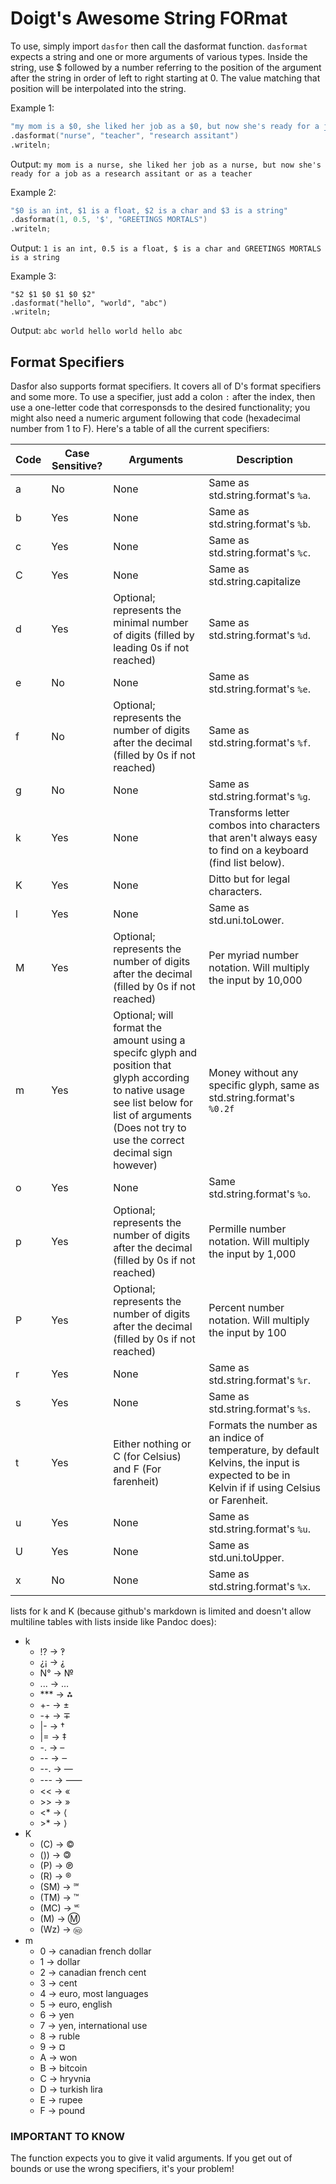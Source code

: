 # Doigt's Awesome String FORmat
To use, simply import `dasfor` then call the dasformat function. `dasformat` expects a string and one or more arguments of various types. Inside the string, use $ followed by a number referring to the position of the argument after the string in order of left to right starting at 0. The value matching that position will be interpolated into the string.

Example 1:
```d
"my mom is a $0, she liked her job as a $0, but now she's ready for a job as a $2 or as a $1"
.dasformat("nurse", "teacher", "research assitant")
.writeln;
```
Output:
`my mom is a nurse, she liked her job as a nurse, but now she's ready for a job as a research assitant or as a teacher`

Example 2:
```d
"$0 is an int, $1 is a float, $2 is a char and $3 is a string"
.dasformat(1, 0.5, '$', "GREETINGS MORTALS")
.writeln;
```
Output:
`1 is an int, 0.5 is a float, $ is a char and GREETINGS MORTALS is a string`

Example 3:
```
"$2 $1 $0 $1 $0 $2"
.dasformat("hello", "world", "abc")
.writeln;
```
Output:
`abc world hello world hello abc`

## Format Specifiers

Dasfor also supports format specifiers. It covers all of D's format specifiers and some more. To use a specifier, just add a colon `:` after the index, then use a one-letter code that corresponsds to the desired functionality; you might also need a numeric argument following that code (hexadecimal number from 1 to F). Here's a table of all the current specifiers:

|Code|Case Sensitive?|Arguments|Description|
|-|-|-|-|
|a|No|None|Same as std.string.format's `%a`.|
|b|Yes|None|Same as std.string.format's `%b`.|
|c|Yes|None|Same as std.string.format's `%c`.|
|C|Yes|None|Same as std.string.capitalize|
|d|Yes|Optional; represents the minimal number of digits (filled by leading 0s if not reached)|Same as std.string.format's `%d`.|
|e|No|None|Same as std.string.format's `%e`.|
|f|No|Optional; represents the number of digits after the decimal (filled by 0s if not reached)|Same as std.string.format's `%f`.|
|g|No|None|Same as std.string.format's `%g`.|
|k|Yes|None|Transforms letter combos into characters that aren't always easy to find on a keyboard (find list below).|
|K|Yes|None|Ditto but for legal characters.|
|l|Yes|None|Same as std.uni.toLower.|
|M|Yes|Optional; represents the number of digits after the decimal (filled by 0s if not reached)|Per myriad number notation. Will multiply the input by 10,000|
|m|Yes|Optional; will format the amount using a specifc glyph and position that glyph according to native usage see list below for list of arguments (Does not try to use the correct decimal sign however)| Money without any specific glyph, same as std.string.format's `%0.2f`|
|o|Yes|None|Same std.string.format's `%o`.|
|p|Yes|Optional; represents the number of digits after the decimal (filled by 0s if not reached)|Permille number notation. Will multiply the input by 1,000|
|P|Yes|Optional; represents the number of digits after the decimal (filled by 0s if not reached)|Percent number notation. Will multiply the input by 100|
|r|Yes|None|Same as std.string.format's `%r`.|
|s|Yes|None|Same as std.string.format's `%s`.|
|t|Yes|Either nothing or C (for Celsius) and F (For farenheit)|Formats the number as an indice of temperature, by default Kelvins, the input is expected to be in Kelvin if if using Celsius or Farenheit.|
|u|Yes|None|Same as std.string.format's `%u`.|
|U|Yes|None|Same as std.uni.toUpper.|
|x|No|None|Same as std.string.format's `%x`.|

lists for k and K (because github's markdown is limited and doesn't allow multiline tables with lists inside like Pandoc does):
* k
    * !? -> ‽
    * ¿¡ -> ⸘
    * N° -> №
    * ... -> …
    * \*\*\* -> ⁂
    * \+\- -> ±
    * \-\+ -> ∓
    * \|\- -> †
    * \|= -> ‡
    * \-. -> –
    * \-\- -> ‒
    * \-\-. -> —
    * \-\-\- -> ⸺
    * \<\< -> «
    * \>\> -> »
    * \<\* -> ⟨
    * \>\* -> ⟩
* K
    * (C) -> ©
    * ()) -> 🄯
    * (P) -> ℗
    * (R) -> ®
    * (SM) -> ℠
    * (TM) -> ™
    * (MC) -> 🅪
    * (M) -> Ⓜ
    * (Wz) -> 🄮
* m
    * 0 -> canadian french dollar
    * 1 -> dollar
    * 2 -> canadian french cent
    * 3 -> cent
    * 4 -> euro, most languages
    * 5 -> euro, english
    * 6 -> yen
    * 7 -> yen, international use
    * 8 -> ruble
    * 9 -> ¤
    * A -> won
    * B -> bitcoin
    * C -> hryvnia
    * D -> turkish lira
    * E -> rupee
    * F -> pound
    
### IMPORTANT TO KNOW
The function expects you to give it valid arguments. If you get out of bounds or use the wrong specifiers, it's your problem!
